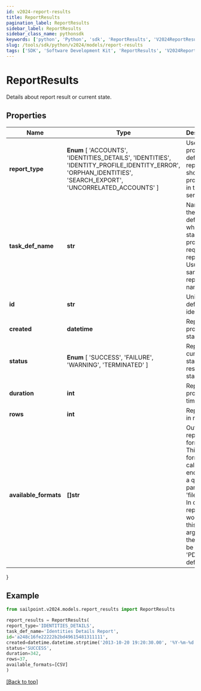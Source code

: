 ```yaml
---
id: v2024-report-results
title: ReportResults
pagination_label: ReportResults
sidebar_label: ReportResults
sidebar_class_name: pythonsdk
keywords: ['python', 'Python', 'sdk', 'ReportResults', 'V2024ReportResults'] 
slug: /tools/sdk/python/v2024/models/report-results
tags: ['SDK', 'Software Development Kit', 'ReportResults', 'V2024ReportResults']
---
```


# ReportResults

Details about report result or current state.

## Properties

Name | Type | Description | Notes
------------ | ------------- | ------------- | -------------
**report_type** |  **Enum** [  'ACCOUNTS',    'IDENTITIES_DETAILS',    'IDENTITIES',    'IDENTITY_PROFILE_IDENTITY_ERROR',    'ORPHAN_IDENTITIES',    'SEARCH_EXPORT',    'UNCORRELATED_ACCOUNTS' ] | Use this property to define what report should be processed in the RDE service. | [optional] 
**task_def_name** | **str** | Name of the task definition which is started to process requesting report. Usually the same as report name | [optional] 
**id** | **str** | Unique task definition identifier. | [optional] 
**created** | **datetime** | Report processing start date | [optional] 
**status** |  **Enum** [  'SUCCESS',    'FAILURE',    'WARNING',    'TERMINATED' ] | Report current state or result status. | [optional] 
**duration** | **int** | Report processing time in ms. | [optional] 
**rows** | **int** | Report size in rows. | [optional] 
**available_formats** | **[]str** | Output report file formats. This are formats for calling get endpoint as a query parameter 'fileFormat'.  In case report won't have this argument there will be ['CSV', 'PDF'] as default. | [optional] 
}

## Example

```python
from sailpoint.v2024.models.report_results import ReportResults

report_results = ReportResults(
report_type='IDENTITIES_DETAILS',
task_def_name='Identities Details Report',
id='a248c16fe22222b2bd49615481311111',
created=datetime.datetime.strptime('2013-10-20 19:20:30.00', '%Y-%m-%d %H:%M:%S.%f'),
status='SUCCESS',
duration=342,
rows=37,
available_formats=[CSV]
)

```
[[Back to top]](#) 

